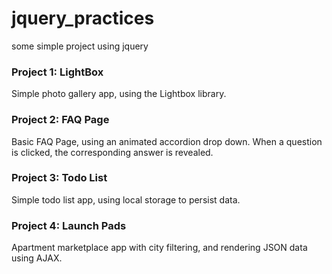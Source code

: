 # jquery_practices
some simple project using jquery
### Project 1: LightBox

Simple photo gallery app, using the Lightbox library.

### Project 2: FAQ Page

Basic FAQ Page, using an animated accordion drop down. When a question is clicked, the corresponding answer is revealed.

### Project 3: Todo List

Simple todo list app, using local storage to persist data.

### Project 4: Launch Pads

Apartment marketplace app with city filtering, and rendering JSON data using AJAX.
